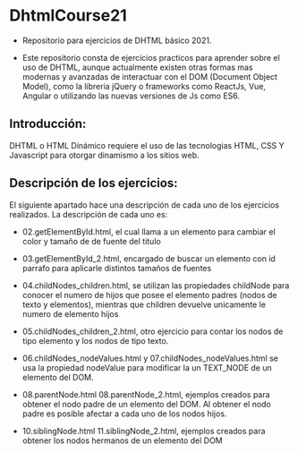 # DhtmlCourse21
 - Repositorio para ejercicios de DHTML básico 2021.

 - Este repositorio consta de ejercicios practicos para aprender sobre el uso de DHTML, aunque actualmente existen otras formas mas modernas y avanzadas de interactuar con el DOM (Document Object Model), como la libreria jQuery o frameworks como ReactJs, Vue, Angular o utilizando las nuevas versiones de Js como ES6.

## Introducción:
DHTML o HTML Dinámico requiere el uso de las tecnologias HTML, CSS Y Javascript para otorgar dinamismo a los sitios web.

## Descripción de los ejercicios:

El siguiente apartado hace una descripción de cada uno de los ejercicios realizados. La descripción de cada uno es:

- 02.getElementById.html, el cual llama a un elemento para cambiar el color y tamaño de de fuente del titulo

- 03.getElementById_2.html, encargado de buscar un elemento con id parrafo para aplicarle distintos tamaños de fuentes

- 04.childNodes_children.html, se utilizan las propiedades childNode para conocer el numero de hijos que posee el elemento padres (nodos de texto y elementos), mientras que children devuelve unicamente le numero de elemento hijos

- 05.childNodes_children_2.html, otro ejercicio para contar los nodos de tipo elemento y los nodos de tipo texto.

- 06.childNodes_nodeValues.html y 07.childNodes_nodeValues.html se usa la propiedad nodeValue para modificar la un TEXT_NODE de un elemento del DOM.

- 08.parentNode.html 08.parentNode_2.html, ejemplos creados para obtener el nodo padre de un elemento del DOM. Al obtener el nodo padre es posible afectar a cada uno de los nodos hijos.

- 10.siblingNode.html 11.siblingNode_2.html, ejemplos creados para obtener los nodos hermanos de un elemento del DOM